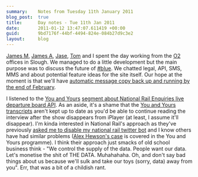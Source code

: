 ```yaml
---
summary:    Notes from Tuesday 11th January 2011
blog_post:  true
title:      Day notes - Tue 11th Jan 2011
date:       2011-01-12 13:47:07.611419 +00:00
guid:       9bd7176f-44bf-4494-824e-084b27d9c3e2
layout:     blog
---
```

[James M](http://jamesmead.org/), [James A](http://interblah.net/), [Jase](http://jasoncale.com/), [Tom](http://tomafro.net/) and I spent the day working from the [O2](http://www.o2.co.uk/) offices in Slough.  We managed to do a little development but the main purpose was to discuss the future of [#blue](https://hashblue.com/).  We chatted legal, API, SMS, MMS and about potential feature ideas for the site itself.  Our hope at the moment is that we'll have [automatic message copy back up and running by the end of February](http://blog.hashblue.com/post/2639180365/message-backup-progress).

I listened to the [You and Yours](http://www.bbc.co.uk/radio4/features/you-and-yours/) [segment about National Rail Enquiries live departure board API](http://www.bbc.co.uk/programmes/p00d4n2l).  As an aside, it's a shame that the [You and Yours transcripts](http://www.bbc.co.uk/radio4/youandyours/transcripts_index.shtml) aren't kept up to date as you'd be able to continue reading the interview after the show disappears from iPlayer (at least, I assume it'll disappear).  I'm kinda interested in National Rail's approach as they've previously [asked me to disable my national rail twitter bot](http://chrisroos.co.uk/blog/2009-01-31-turning-off-my-national-rail-twitter-bot) and I know others have had similar problems ([Alex Hewson's case](http://mocko.org.uk/b/2010/10/29/national-rail-have-killed-my-train-times-app/) is covered in the You and Yours programme).  I think their approach just smacks of old school business think - "We control the supply of the data.  People want our data.  Let's monetise the shit of THE DATA.  Muhahahaha.  Oh, and don't say bad things about us because we'll sulk and take our toys (sorry, data) away from you".  Err, that was a bit of a childish rant.

